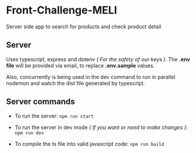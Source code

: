 # Front-Challenge-MELI
Server side app to search for products and check product detail

## Server

Uses typescript, express and dotenv *( For the safety of our keys )*. The **.env file** will be provided via email, to replace **.env.sample** values.

Also, concurrently is being used in the dev command to run in parallel nodemon and watch the dist file generated by typescript.


## Server commands

- To run the server: `npm run start`

- To run the server in dev mode *( If you want or need to make changes )*: `npm run dev`

- To compile the ts file into valid javascript code: `npm run build`
